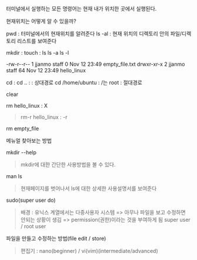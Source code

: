 터미널에서 실행하는 모든 명령어는 현재 내가 위치한 곳에서 실행된다.

현재위치는 어떻게 알 수 있을까?

pwd : 터미널에서의 현재위치를 알려준다
ls -al : 현재 위치의 디렉토리 안의 파일/디렉토리 리스트를 보여준다

mkdir :
touch :
ls
ls -a
ls -l

-rw-r--r-- 1 jjanmo staff 0 Nov 12 23:49 empty_file.txt
drwxr-xr-x 2 jjanmo staff 64 Nov 12 23:49 hello_linux

cd :
cd .. : : 상대경로
cd /home/ubuntu : /는 root : 절대경로

clear

rm hello_linux : X

> rm-r hello_linux : -r

rm empty_file

메뉴얼 찾아보는 방법

mkdir --help

> mkdir에 대한 간단한 사용방법을 볼 수 있다.

man ls

> 현재페이지를 벗어나서 ls에 대한 상세한 사용설명서를 보여준다

sudo(super user do)

> 배경 : 유닉스 계열에서는 다중사용자 시스템 => 아무나 파일을 보고 수정하면 안되는 상황이 생김 => permission(권한)이라는 것을 부여하게 됨
> super user / root user

파일을 만들고 수정하는 방법(file edit / store)

> 편집기 : nano(beginner) / vi(vim)(intermediate/advanced)
